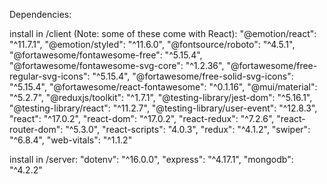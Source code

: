 Dependencies:

install in /client (Note: some of these come with React):
"@emotion/react": "^11.7.1", 
"@emotion/styled": "^11.6.0", 
"@fontsource/roboto": "^4.5.1", 
"@fortawesome/fontawesome-free": "^5.15.4", 
"@fortawesome/fontawesome-svg-core": "^1.2.36", 
"@fortawesome/free-regular-svg-icons": "^5.15.4", 
"@fortawesome/free-solid-svg-icons": "^5.15.4", 
"@fortawesome/react-fontawesome": "^0.1.16", 
"@mui/material": "^5.2.7", 
"@reduxjs/toolkit": "^1.7.1", 
"@testing-library/jest-dom": "^5.16.1", 
"@testing-library/react": "^11.2.7", 
"@testing-library/user-event": "^12.8.3", 
"react": "^17.0.2", 
"react-dom": "^17.0.2", 
"react-redux": "^7.2.6", 
"react-router-dom": "^5.3.0", 
"react-scripts": "4.0.3", 
"redux": "^4.1.2", 
"swiper": "^6.8.4", 
"web-vitals": "^1.1.2" 

install in /server:
"dotenv": "^16.0.0", 
"express": "^4.17.1", 
"mongodb": "^4.2.2" 
